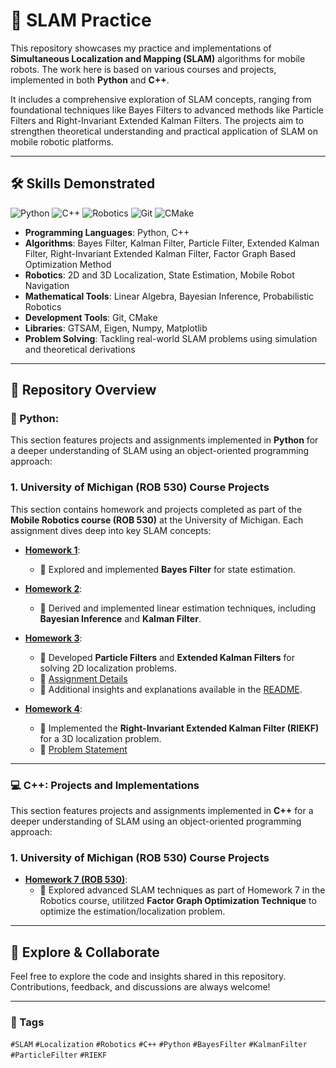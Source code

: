 # 🚀 SLAM Practice

This repository showcases my practice and implementations of **Simultaneous Localization and Mapping (SLAM)** algorithms for mobile robots. The work here is based on various courses and projects, implemented in both **Python** and **C++**. 

It includes a comprehensive exploration of SLAM concepts, ranging from foundational techniques like Bayes Filters to advanced methods like Particle Filters and Right-Invariant Extended Kalman Filters. The projects aim to strengthen theoretical understanding and practical application of SLAM on mobile robotic platforms.

---

## 🛠️ Skills Demonstrated

![Python](https://img.shields.io/badge/Python-3.8%2B-blue?logo=python&logoColor=white)
![C++](https://img.shields.io/badge/C++-17%2B-orange?logo=c%2B%2B&logoColor=white)
![Robotics](https://img.shields.io/badge/Robotics-SLAM-green?logo=robotframework&logoColor=white)
![Git](https://img.shields.io/badge/Version_Control-Git-orange?logo=git&logoColor=white)
![CMake](https://img.shields.io/badge/Build_Tool-CMake-blue?logo=cmake&logoColor=white)

- **Programming Languages**: Python, C++  
- **Algorithms**: Bayes Filter, Kalman Filter, Particle Filter, Extended Kalman Filter, Right-Invariant Extended Kalman Filter, Factor Graph Based Optimization Method  
- **Robotics**: 2D and 3D Localization, State Estimation, Mobile Robot Navigation  
- **Mathematical Tools**: Linear Algebra, Bayesian Inference, Probabilistic Robotics  
- **Development Tools**: Git, CMake
- **Libraries**: GTSAM, Eigen, Numpy, Matplotlib  
- **Problem Solving**: Tackling real-world SLAM problems using simulation and theoretical derivations  

---

## 📂 Repository Overview

### 🐍 Python: 

This section features projects and assignments implemented in **Python** for a deeper understanding of SLAM using an object-oriented programming approach:  

### 1. University of Michigan (ROB 530) Course Projects

This section contains homework and projects completed as part of the **Mobile Robotics course (ROB 530)** at the University of Michigan. Each assignment dives deep into key SLAM concepts:

- [**Homework 1**](python/umich_rob530/homework-01):  
  - 📌 Explored and implemented **Bayes Filter** for state estimation.  

- [**Homework 2**](python/umich_rob530/homework-02):  
  - 📌 Derived and implemented linear estimation techniques, including **Bayesian Inference** and **Kalman Filter**.  

- [**Homework 3**](python/umich_rob530/homework-03):  
  - 📌 Developed **Particle Filters** and **Extended Kalman Filters** for solving 2D localization problems.  
  - 📄 [Assignment Details](python/umich/homework-03/NA568_HW3_W22.pdf)  
  - 📘 Additional insights and explanations available in the [README](python/umich_rob530/readme.md).  

- [**Homework 4**](python/umich_rob530/homework-04):  
  - 📌 Implemented the **Right-Invariant Extended Kalman Filter (RIEKF)** for a 3D localization problem.  
  - 📄 [Problem Statement](python/umich_rob530/homework-04/NA568_HW4_W22.pdf)  

---

### 💻 C++: Projects and Implementations  

This section features projects and assignments implemented in **C++** for a deeper understanding of SLAM using an object-oriented programming approach:  

### 1. University of Michigan (ROB 530) Course Projects
- [**Homework 7 (ROB 530)**](cpp/umich_rob530/homework-07):  
  - 📌 Explored advanced SLAM techniques as part of Homework 7 in the Robotics course, utilitzed **Factor Graph Optimization Technique** to optimize the estimation/localization problem.

---

## 🌟 Explore & Collaborate

Feel free to explore the code and insights shared in this repository. Contributions, feedback, and discussions are always welcome!  

---

### 🔖 Tags

`#SLAM` `#Localization` `#Robotics` `#C++` `#Python` `#BayesFilter` `#KalmanFilter` `#ParticleFilter` `#RIEKF`
